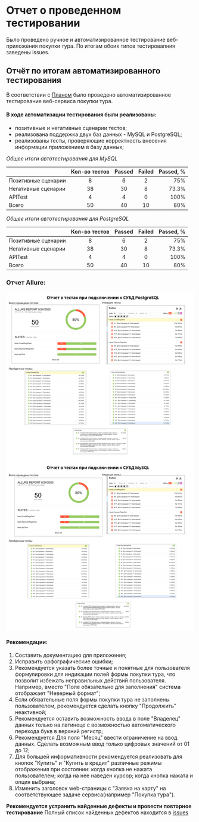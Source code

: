 # Отчет о проведенном тестировании
Было проведено ручное и автоматизированное тестирование веб-приложения покупки тура.
По итогам обоих типов тестировапния заведены issues.

## Отчёт по итогам автоматизированного тестирования

В соответствии с [Планом](https://github.com/FecklaSveckla/Diplom/blob/main/docs/Plan.md) было проведено автоматизированное тестирование веб-сервиса покупки тура.

#### В ходе автоматизации тестирования были реализованы:
- позитивные и негативные сценарии тестов;
- реализована поддержка двух баз данных - MySQL и PostgreSQL;
- реализованы тесты, проверяющие корректность внесения информации приложением в базу данных;

*Общее итоги автотестирования для MySQL*


|                     | Кол-во тестов | Passed | Failed | Passed, % |
|:--------------------|:-------------:|:------:|:------:|----------:|
| Позитивные сценарии |       8       |   6    |   2    |       75% |
| Негативные сценарии |      38       |   30   |   8    |     73.3% |
| APITest             |       4       |   4    |   0    |      100% |
| Всего               |      50       |   40   |   10   |       80% |


*Общее итоги автотестирования для PostgreSQL*


|                     | Кол-во тестов | Passed | Failed | Passed, % |
|:--------------------|:-------------:|:------:|:------:|----------:|
| Позитивные сценарии |       8       |   6    |   2    |       75% |
| Негативные сценарии |      38       |   30   |   8    |     73.3% |
| APITest             |       4       |   4    |   0    |      100% |
| Всего               |      50       |   40   |   10   |       80% |

### Отчет Allure:
![img.png](img.png)

#### Рекомендации:
1. Составить документацию для приложения;
2. Исправить орфографические ошибки;
2. Рекомендуется указать более точные и понятные для пользователя формулировки для индикации полей формы покупки тура, что позволит избежать неправильных действий пользователя. Например, вместо "Поле обязательно для заполнения" система отображает "Неверный формат";
3. Если обязательные поля формы покупки тура не заполнены пользователем, рекомендуется сделать кнопку "Продолжить" неактивной;
4. Рекомендуется оставить возможность ввода в поле "Владелец" данных только на латинеце с возможностью автоматического перехода букв в верхний регистр;
5. Рекомендуется Для поля "Месяц" ввести ограничение на ввод данных. Сделать возможным ввод только цифровых значений от 01 до 12;
5. Для большей информативности рекомендуется реализовать для кнопок "Купить" и "Купить в кредит" различные режимы отображения при состоянии: когда кнопка не нажата пользователем; когда на нее наведен курсор; когда кнопка нажата и опция выбрана;
6. Изменить заголовок web-страницы с "Заявка на карту" на соответствующее задаче сервиса(например "Покупка тура").

**Рекомендуется устранить найденные дефекты и провести повторное тестирование**
Полный список найденных дефектов находится в [issues](https://github.com/FecklaSveckla/Diplom/issues)
